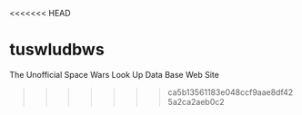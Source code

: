 <<<<<<< HEAD
# tuswludbws
The Unofficial Space Wars Look Up Data Base Web Site
>>>>>>> ca5b13561183e048ccf9aae8df425a2ca2aeb0c2
